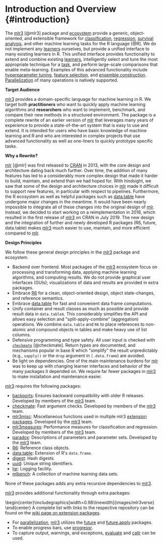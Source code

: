 
# Introduction and Overview {#introduction}

The [mlr3](https://mlr3.mlr-org.com) [@mlr3] package and [ecosystem](https://github.com/mlr-org/mlr3/wiki/Extension-Packages) provide a generic, object-oriented, and extensible framework for [classification](#tasks), [regression](#tasks), [survival analysis](#survival), and other machine learning tasks for the R language [@R].
We do not implement any [learners](#learners) ourselves, but provide a unified interface to many existing learners in R.
This unified interface provides functionality to extend and combine existing [learners](#learners), intelligently select and tune the most appropriate technique for a [task](#tasks), and perform large-scale comparisons that enable meta-learning.
Examples of this advanced functionality include [hyperparameter tuning](#tuning), [feature selection](#fs), and [ensemble construction](#fs-ensemble). [Parallelization](#parallelization) of many operations is natively supported.

**Target Audience**

[mlr3](https://mlr3.mlr-org.com) provides a domain-specific language for machine learning in R.
We target both **practitioners** who want to quickly apply machine learning algorithms and **researchers** who want to implement, benchmark, and compare their new methods in a structured environment.
The package is a complete rewrite of an earlier version of [mlr](https://mlr.mlr-org.com) that leverages many years of experience to provide a state-of-the-art system that is easy to use and extend.
It is intended for users who have basic knowledge of machine learning and R and who are interested in complex projects that use advanced functionality as well as one-liners to quickly prototype specific tasks.

**Why a Rewrite?**

[mlr](https://mlr.mlr-org.com) [@mlr] was first released to [CRAN](https://cran.r-project.org) in 2013, with the core design and architecture dating back much further.
Over time, the addition of many features has led to a considerably more complex design that made it harder to build, maintain, and extend than we had hoped for.
With hindsight, we saw that some of the design and architecture choices in [mlr](https://mlr.mlr-org.com) made it difficult to support new features, in particular with respect to pipelines.
Furthermore, the R ecosystem as well as helpful packages such as [data.table](https://cran.r-project.org/package=data.table) have undergone major changes in the meantime.
It would have been nearly impossible to integrate all of these changes into the original design of [mlr](https://mlr.mlr-org.com).
Instead, we decided to start working on a reimplementation in 2018, which resulted in the first release of [mlr3](https://mlr3.mlr-org.com) on CRAN in July 2019.
The new design and the integration of further and newly developed R packages (R6, future, data.table) makes [mlr3](https://mlr3.mlr-org.com) much easier to use, maintain, and more efficient compared to [mlr](https://mlr.mlr-org.com).

**Design Principles**

We follow these general design principles in the [mlr3](https://mlr3.mlr-org.com) package and ecosystem.

* Backend over frontend.
  Most packages of the [mlr3](https://mlr3.mlr-org.com) ecosystem focus on processing and transforming data, applying machine learning algorithms, and computing results.
  We do not provide graphical user interfaces (GUIs); visualizations of data and results are provided in extra packages.
* Embrace [R6](https://cran.r-project.org/package=R6) for a clean, object-oriented design, object state-changes, and reference semantics.
* Embrace [data.table](https://cran.r-project.org/package=data.table) for fast and convenient data frame computations.
* Unify container and result classes as much as possible and provide result data in `data.table`s.
    This considerably simplifies the API and allows easy selection and "split-apply-combine" (aggregation) operations.
    We combine `data.table` and `R6` to place references to non-atomic and compound objects in tables and make heavy use of list columns.
* Defensive programming and type safety.
  All user input is checked with [`checkmate`](https://cran.r-project.org/package=checkmate) [@checkmate].
  Return types are documented, and mechanisms popular in base R which "simplify" the result unpredictably (e.g., `sapply()` or the `drop` argument in `[.data.frame`) are avoided.
* Be light on dependencies.
  One of the main maintenance burdens for [mlr](https://mlr.mlr-org.com) was to keep up with changing learner interfaces and behavior of the many packages it depended on.
  We require far fewer packages in [mlr3](https://mlr3.mlr-org.com) to make installation and maintenance easier.

[mlr3](https://mlr3.mlr-org.com) requires the following packages:

  * [backports](https://cran.r-project.org/package=backports):
    Ensures backward compatibility with older R releases. Developed by members of the [mlr3](https://mlr3.mlr-org.com) team.
  * [checkmate](https://cran.r-project.org/package=checkmate):
    Fast argument checks. Developed by members of the [mlr3](https://mlr3.mlr-org.com) team.
  * [mlr3misc](https://cran.r-project.org/package=mlr3misc):
    Miscellaneous functions used in multiple mlr3 [extension packages](https://github.com/mlr-org/mlr3/wiki/Extension-Packages).
    Developed by the [mlr3](https://mlr3.mlr-org.com) team.
  * [mlr3measures](https://cran.r-project.org/package=mlr3measures):
    Performance measures for classification and regression. Developed by members of the [mlr3](https://mlr3.mlr-org.com) team.
  * [paradox](https://cran.r-project.org/package=paradox):
    Descriptions of parameters and parameter sets. Developed by the [mlr3](https://mlr3.mlr-org.com) team.
  * [R6](https://cran.r-project.org/package=R6):
    Reference class objects.
  * [data.table](https://cran.r-project.org/package=data.table):
    Extension of R's `data.frame`.
  * [digest](https://cran.r-project.org/package=digest):
    Hash digests.
  * [uuid](https://cran.r-project.org/package=uuid):
    Unique string identifiers.
  * [lgr](https://cran.r-project.org/package=lgr):
    Logging facility.
  * [mlbench](https://cran.r-project.org/package=mlbench):
    A collection of machine learning data sets.

None of these packages adds any extra recursive dependencies to [mlr3](https://mlr3.mlr-org.com).

[mlr3](https://mlr3.mlr-org.com) provides additional functionality through extra packages:


\begin{center}\includegraphics[width=0.98\linewidth]{images/mlr3verse} \end{center}
A complete list with links to the respective repository can be found on the [wiki page on extension packages](https://github.com/mlr-org/mlr3/wiki/Extension-Packages).

* For [parallelization](#parallelization), [mlr3](https://mlr3.mlr-org.com) utilizes the [future](https://cran.r-project.org/package=future) and [future.apply](https://cran.r-project.org/package=future.apply) packages.
* To enable progress bars, use [progressr](https://cran.r-project.org/package=progressr).
* To capture output, warnings, and exceptions, [evaluate](https://cran.r-project.org/package=evaluate) and [callr](https://cran.r-project.org/package=callr) can be used.
